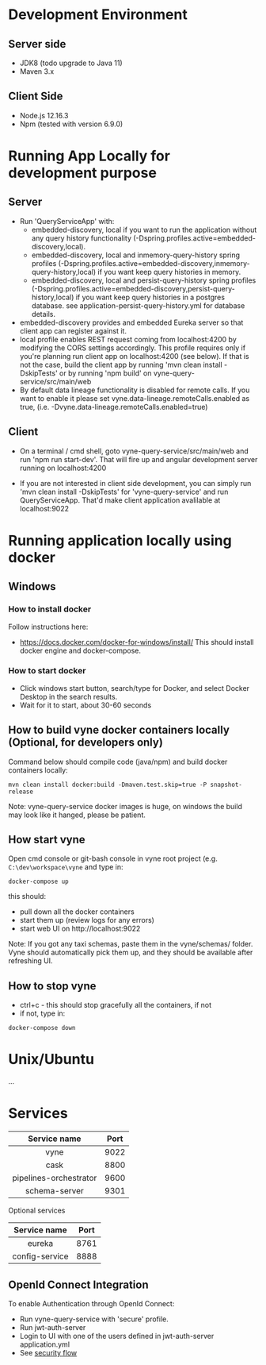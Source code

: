 # Development Environment

## Server side
* JDK8 (todo upgrade to Java 11)
* Maven 3.x

## Client Side

* Node.js 12.16.3
* Npm (tested with version 6.9.0)

# Running App Locally for development purpose

## Server

* Run 'QueryServiceApp' with:
    * embedded-discovery, local if you want to run the application without any query history functionality (-Dspring.profiles.active=embedded-discovery,local).
    * embedded-discovery, local and inmemory-query-history spring profiles (-Dspring.profiles.active=embedded-discovery,inmemory-query-history,local) if you want keep query histories in memory.
    * embedded-discovery, local and persist-query-history spring profiles (-Dspring.profiles.active=embedded-discovery,persist-query-history,local) if you want keep query histories in a postgres database.
      see application-persist-query-history.yml for database details.
* embedded-discovery provides and embedded Eureka server so that client app can register against it.
* local profile enables REST request coming from localhost:4200 by modifying the CORS settings accordingly. This profile
requires only if you're planning run client app on localhost:4200 (see below). If that is not the case, build the client app by running
'mvn clean install -DskipTests' or by running 'npm build' on vyne-query-service/src/main/web 
* By default data lineage functionality is disabled for remote calls. If you want to enable it please set vyne.data-lineage.remoteCalls.enabled as true,
(i.e. -Dvyne.data-lineage.remoteCalls.enabled=true)

## Client

* On a terminal / cmd shell, goto vyne-query-service/src/main/web  and run 'npm run start-dev'. That will fire up and angular development server
running on localhost:4200

* If you are not interested in client side development, you can simply run 'mvn clean install -DskipTests' for 'vyne-query-service' and
run QueryServiceApp. That'd make client application avalilable at localhost:9022


# Running application locally using docker

## Windows

### How to install docker
Follow instructions here:
* https://docs.docker.com/docker-for-windows/install/
This should install docker engine and docker-compose.

### How to start docker
* Click windows start button, search/type for Docker, and select Docker Desktop in the search results.
* Wait for it to start, about 30-60 seconds

## How to build vyne docker containers locally (Optional, for developers only)
Command below should compile code (java/npm) and build docker containers locally:
```
mvn clean install docker:build -Dmaven.test.skip=true -P snapshot-release
```
Note: vyne-query-service docker images is huge, on windows the build may look like it hanged, please be patient.

## How start vyne
Open cmd console or git-bash console in vyne root project (e.g. ```C:\dev\workspace\vyne``` and type in:
```
docker-compose up
```
this should:
* pull down all the docker containers
* start them up (review logs for any errors)
* start web UI on http://localhost:9022

Note: If you got any taxi schemas, paste them in the vyne/schemas/ folder.
Vyne should automatically pick them up, and they should be available after refreshing UI.

## How to stop vyne
* ctrl+c - this should stop gracefully all the containers, if not
* if not, type in:
```
docker-compose down
```

# Unix/Ubuntu
...


# Services

| Service name | Port |
| :---: | :---: |
| vyne | 9022 |  
| cask | 8800 |  
| pipelines-orchestrator | 9600 |
| schema-server | 9301 |  
  
Optional services

| Service name | Port |
| :---: | :---: |
| eureka | 8761 |  
| config-service | 8888 | 

## OpenId Connect Integration

To enable Authentication through OpenId Connect:

* Run vyne-query-service with 'secure' profile.
* Run jwt-auth-server
* Login to UI with one of the users defined in jwt-auth-server application.yml
* See [security flow](./security.puml)
